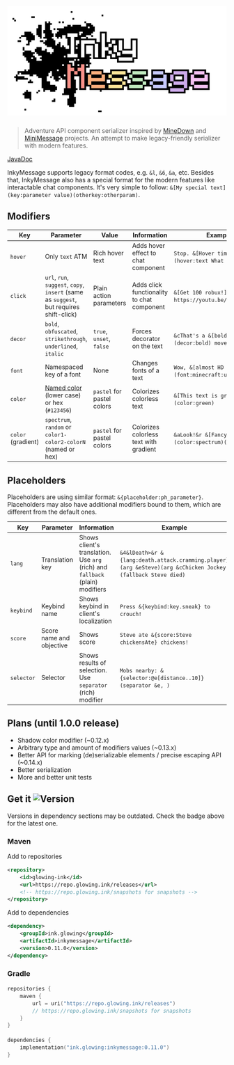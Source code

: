 # [![InkyMessage](/.github/assets/Logo.png)](https://github.com/GlowingInk/InkyMessage)
> Adventure API component serializer inspired by [MineDown](https://github.com/Phoenix616/MineDown) 
and [MiniMessage](https://docs.advntr.dev/minimessage/index.html) projects. 
An attempt to make legacy-friendly serializer with modern features.

[JavaDoc](https://repo.glowing.ink/javadoc/snapshots/ink/glowing/inkymessage/latest)

InkyMessage supports legacy format codes, e.g. `&l`, `&6`, `&a`, etc.
Besides that, InkyMessage also has a special format for the modern features like interactable chat components.
It's very simple to follow: `&[My special text](key:parameter value)(otherkey:otherparam)`.

## Modifiers
| Key                | Parameter                                                                                                                           | Value                      | Information                                | Example                                                     |
|--------------------|-------------------------------------------------------------------------------------------------------------------------------------|----------------------------|--------------------------------------------|-------------------------------------------------------------|
| `hover`            | Only `text` ATM                                                                                                                     | Rich hover text            | Adds hover effect to chat component        | `Stop. &[Hover time](hover:text What a meme)!`              |
| `click`            | `url`, `run`, `suggest`, `copy`, `insert` (same as `suggest`, but requires shift-click)                                             | Plain action parameters    | Adds click functionality to chat component | `&[Get 100 robux!](click:url https://youtu.be/dQw4w9WgXcQ)` |
| `decor`            | `bold`, `obfuscated`, `strikethrough`, `underlined`, `italic`                                                                       | `true`, `unset`, `false`   | Forces decorator on the text               | `&cThat's a &[bold](decor:bold) move!`                      |
| `font`             | Namespaced key of a font                                                                                                            | None                       | Changes fonts of a text                    | `Wow, &[almost HD fonts](font:minecraft:uniform)!`          |
| `color`            | [Named color](https://jd.advntr.dev/api/4.20.0/net/kyori/adventure/text/format/NamedTextColor.html) (lower case) or hex (`#123456`) | `pastel` for pastel colors | Colorizes colorless text                   | `&[This text is green](color:green)`                        |
| `color` (gradient) | `spectrum`, `random` or `color1-color2-colorN` (named or hex)                                                                       | `pastel` for pastel colors | Colorizes colorless text with gradient     | `&aLook!&r &[Fancy!](color:spectrum)(decor:bold)`           |
## Placeholders
Placeholders are using similar format: `&{placeholder:ph_parameter}`. Placeholders may also have additional modifiers 
bound to them, which are different from the default ones.

| Key        | Parameter                | Information                                                                   | Example                                                                                                     |
|------------|--------------------------|-------------------------------------------------------------------------------|-------------------------------------------------------------------------------------------------------------|
| `lang`     | Translation key          | Shows client's translation. Use `arg` (rich) and `fallback` (plain) modifiers | `&4&lDeath>&r &{lang:death.attack.cramming.player}(arg &eSteve)(arg &cChicken Jockey)(fallback Steve died)` |
| `keybind`  | Keybind name             | Shows keybind in client's localization                                        | `Press &{keybind:key.sneak} to crouch!`                                                                     |
| `score`    | Score name and objective | Shows score                                                                   | `Steve ate &{score:Steve chickensAte} chickens!`                                                            |
| `selector` | Selector                 | Shows results of selection. Use `separator` (rich) modifier                   | `Mobs nearby: &{selector:@e[distance..10]}(separator &e, )`                                                 |

## Plans (until 1.0.0 release)
- Shadow color modifier (~0.12.x)
- Arbitrary type and amount of modifiers values (~0.13.x)
- Better API for marking (de)serializable elements / precise escaping API (~0.14.x)
- Better serialization
- More and better unit tests

## Get it ![Version](https://img.shields.io/github/v/tag/GlowingInk/InkyMessage?sort=semver&style=flat&label=release)
Versions in dependency sections may be outdated. Check the badge above for the latest one.
### Maven
Add to repositories
```xml
<repository>
    <id>glowing-ink</id>
    <url>https://repo.glowing.ink/releases</url>
    <!-- https://repo.glowing.ink/snapshots for snapshots -->
</repository>
```
Add to dependencies
```xml
<dependency>
    <groupId>ink.glowing</groupId>
    <artifactId>inkymessage</artifactId>
    <version>0.11.0</version>
</dependency>
```
### Gradle
```kotlin
repositories {
    maven {
        url = uri("https://repo.glowing.ink/releases")
        // https://repo.glowing.ink/snapshots for snapshots
    }
}

dependencies {
    implementation("ink.glowing:inkymessage:0.11.0")
}
```